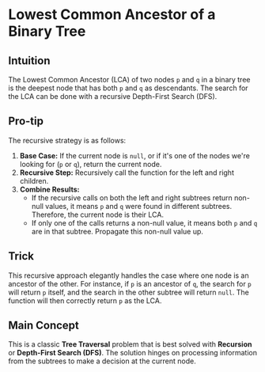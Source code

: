 # Lowest Common Ancestor of a Binary Tree

## Intuition

The Lowest Common Ancestor (LCA) of two nodes `p` and `q` in a binary tree is the deepest node that has both `p` and `q` as descendants. The search for the LCA can be done with a recursive Depth-First Search (DFS).

## Pro-tip

The recursive strategy is as follows:
1.  **Base Case:** If the current node is `null`, or if it's one of the nodes we're looking for (`p` or `q`), return the current node.
2.  **Recursive Step:** Recursively call the function for the left and right children.
3.  **Combine Results:**
    - If the recursive calls on both the left and right subtrees return non-null values, it means `p` and `q` were found in different subtrees. Therefore, the current node is their LCA.
    - If only one of the calls returns a non-null value, it means both `p` and `q` are in that subtree. Propagate this non-null value up.

## Trick

This recursive approach elegantly handles the case where one node is an ancestor of the other. For instance, if `p` is an ancestor of `q`, the search for `p` will return `p` itself, and the search in the other subtree will return `null`. The function will then correctly return `p` as the LCA.

## Main Concept

This is a classic **Tree Traversal** problem that is best solved with **Recursion** or **Depth-First Search (DFS)**. The solution hinges on processing information from the subtrees to make a decision at the current node.
